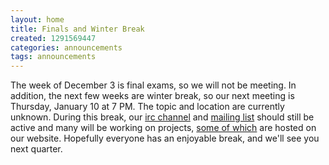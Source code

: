 ```yaml
---
layout: home
title: Finals and Winter Break
created: 1291569447
categories: announcements
tags: announcements
---
```

The week of December 3 is final exams, so we will not be meeting. In addition, the next few weeks are winter break, so our next meeting is Thursday, January 10 at 7 PM. The topic and location are currently unknown. During this break, our [irc channel](/irc) and [mailing list](http://mail.cse.ohio-state.edu/mailman/listinfo/opensource) should still be active and many will be working on projects, [some of which](/git) are hosted on our website. Hopefully everyone has an enjoyable break, and we'll see you next quarter.
